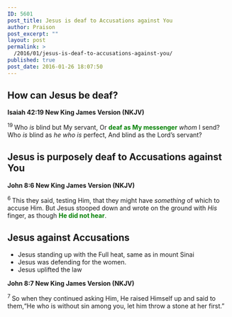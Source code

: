 ```yaml
---
ID: 5601
post_title: Jesus is deaf to Accusations against You
author: Praison
post_excerpt: ""
layout: post
permalink: >
  /2016/01/jesus-is-deaf-to-accusations-against-you/
published: true
post_date: 2016-01-26 18:07:50
---
```

<h2><strong>How can Jesus be deaf?</strong></h2>
<strong><span class="passage-display-bcv">Isaiah 42:19
</span><span class="passage-display-version">New King James Version (NKJV)</span></strong>
<div class="poetry">
<p class="line"><span id="en-NKJV-18500" class="text Isa-42-19"><sup class="versenum">19 </sup>Who <i>is</i> blind but My servant,</span>
<span class="text Isa-42-19">Or <span style="color: #008000;"><strong>deaf as My messenger</strong></span> <i>whom</i> I send?</span>
<span class="text Isa-42-19">Who <i>is</i> blind as <i>he who is</i> perfect,</span>
<span class="text Isa-42-19">And blind as the <span class="small-caps">Lord</span>’s servant?</span></p>

<h2 class="line"><strong>Jesus is purposely deaf to Accusations against You</strong></h2>
</div>
<strong><span class="passage-display-bcv">John 8:6
</span><span class="passage-display-version">New King James Version (NKJV)</span></strong>

<span id="en-NKJV-26388" class="text John-8-6"><sup class="versenum">6 </sup>This they said, testing Him, that they might have <i>something</i> of which to accuse Him. But Jesus stooped down and wrote on the ground with <i>His</i> finger, as though <span style="color: #008000;"><strong>He did not hear</strong></span>.</span>
<h2><strong>Jesus against Accusations</strong></h2>
<ul>
	<li>Jesus standing up with the Full heat, same as in mount Sinai</li>
	<li>Jesus was defending for the women.</li>
	<li>Jesus uplifted the law</li>
</ul>
<strong><span class="passage-display-bcv">John 8:7
</span><span class="passage-display-version">New King James Version (NKJV)</span></strong>

<span id="en-NKJV-26389" class="text John-8-7"><sup class="versenum">7 </sup>So when they continued asking Him, He raised Himself up and said to them,<span class="woj">“He who is without sin among you, let him throw a stone at her first.”</span></span>